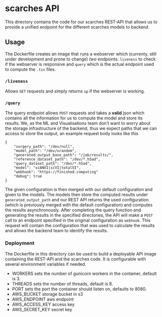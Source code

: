 # scarches API

This directory contains the code for our scarches REST-API that allows us to
provide a unified endpoint for the different scarches models to backend.

## Usage
The Dockerfile creates an image that runs a webserver which (currenty, still under
development and prone to change) *two* endpoints. `liveness` to check if the webserver is 
responsive and `query` which is the actual endpoint used to compute the `.tsv` files.

### `/liveness`
Allows `GET` requests and simply returns `up` if the webserver is working.

### `/query`
The query endpoint allows `POST` requests and takes a **valid** json which contains 
all the information for us to compute the model and store its results. We, as the ML and 
Visualisations team don't want to worry about the storage infrastructure of the backend, thus we 
expect paths that we can access to store the output, an example request body looks like this
```
{
    "surgery_path": "/dev/null",
    "model_path": "/dev/urandom",
    "generated_output_base_path": "/job/results/",
    "reference_dataset_path": "/dev/*.h5ad",
    "query_dataset_path": "/dev/*.h5ad",
    "model": "scANVI|scVI|totalVI",
    "webhook": "https://finished.computing"
    "debug": true
}
```
The given configuration is then merged with our default configuration and given to the 
models. The models then store the computed results under `generated_output_path` and 
our REST API returns the used configuration (which is previously merged with the default configuration) and computes the results asynchronously. After completing the 
query function and generating the results in the specified directories, the API will make a `POST` call 
to an endpoint specified in the original configuration as `webhook`. This request will contain 
the configuration that was used to calculate the results and allows the backend team to identify the results.

### Deployment
The Dockerfile in this directory can be used to build a deployable API image containing
the REST-API and the scarches code. It is configurable with several environment variables if needed.
- WORKERS sets the number of gunicorn workers in the container, default is 3.
- THREADS sets the number of threads, default is 8.
- PORT sets the port the container should listen on, defaults to 8080.
- AWS_BUCKET storage bucket in s3
- AWS_ENDPOINT aws endpoint
- AWS_ACCESS_KEY access key
- AWS_SECRET_KEY secret key